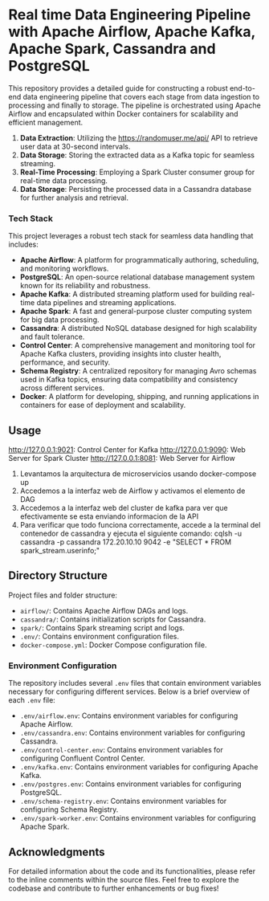 # Real time Data Engineering Pipeline with Apache Airflow, Apache Kafka, Apache Spark, Cassandra and PostgreSQL

This repository provides a detailed guide for constructing a robust end-to-end data engineering pipeline that covers each stage from data ingestion to processing and finally to storage. The pipeline is orchestrated using Apache Airflow and encapsulated within Docker containers for scalability and efficient management. 

  1. **Data Extraction**: Utilizing the https://randomuser.me/api/ API to retrieve user data at 30-second intervals.
  2. **Data Storage**: Storing the extracted data as a Kafka topic for seamless streaming.
  3. **Real-Time Processing**: Employing a Spark Cluster consumer group for real-time data processing.
  4. **Data Storage**: Persisting the processed data in a Cassandra database for further analysis and retrieval.


### Tech Stack

This project leverages a robust tech stack for seamless data handling that includes:

- **Apache Airflow**: A platform for programmatically authoring, scheduling, and monitoring workflows.
- **PostgreSQL**: An open-source relational database management system known for its reliability and robustness.
- **Apache Kafka**: A distributed streaming platform used for building real-time data pipelines and streaming applications.
- **Apache Spark**: A fast and general-purpose cluster computing system for big data processing.
- **Cassandra**: A distributed NoSQL database designed for high scalability and fault tolerance.
- **Control Center**: A comprehensive management and monitoring tool for Apache Kafka clusters, providing insights into cluster health, performance, and security.
- **Schema Registry**: A centralized repository for managing Avro schemas used in Kafka topics, ensuring data compatibility and consistency across different services.
- **Docker**: A platform for developing, shipping, and running applications in containers for ease of deployment and scalability.

## Usage

http://127.0.0.1:9021: Control Center for Kafka
http://127.0.0.1:9090: Web Server for Spark Cluster
http://127.0.0.1:8081: Web Server for Airflow

1. Levantamos la arquitectura de microservicios usando docker-compose up
2. Accedemos a la interfaz web de Airflow y activamos el elemento de DAG
3. Accedemos a la interfaz web del cluster de kafka para ver que efectivamente se esta enviando informacion de la API
4. Para verificar que todo funciona correctamente, accede a la terminal del contenedor de cassandra y ejecuta el siguiente comando: cqlsh -u cassandra -p cassandra 172.20.10.10 9042 -e "SELECT * FROM spark_stream.userinfo;"

## Directory Structure

Project files and folder structure:

- `airflow/`: Contains Apache Airflow DAGs and logs.
- `cassandra/`: Contains initialization scripts for Cassandra.
- `spark/`: Contains Spark streaming script and logs.
- `.env/`: Contains environment configuration files.
- `docker-compose.yml`: Docker Compose configuration file.
    
### Environment Configuration

The repository includes several `.env` files that contain environment variables necessary for configuring different services. Below is a brief overview of each `.env` file:

- `.env/airflow.env`: Contains environment variables for configuring Apache Airflow.
- `.env/cassandra.env`: Contains environment variables for configuring Cassandra.
- `.env/control-center.env`: Contains environment variables for configuring Confluent Control Center.
- `.env/kafka.env`: Contains environment variables for configuring Apache Kafka.
- `.env/postgres.env`: Contains environment variables for configuring PostgreSQL.
- `.env/schema-registry.env`: Contains environment variables for configuring Schema Registry.
- `.env/spark-worker.env`: Contains environment variables for configuring Apache Spark.

## Acknowledgments

For detailed information about the code and its functionalities, please refer to the inline comments within the source files. Feel free to explore the codebase and contribute to further enhancements or bug fixes!
